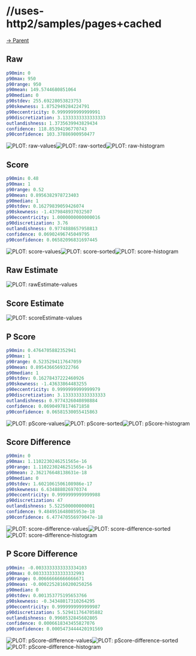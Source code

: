 
# //uses-http2/samples/pages+cached

[→ Parent](../..)


## Raw


```yaml
p90min: 0
p90max: 950
p90range: 950
p90mean: 149.5744680851064
p90median: 0
p90stdev: 255.69228053823753
p90skewness: 1.8752949284224791
p90eccentricity: 0.9999999999999991
p90discretization: 3.1333333333333333
outlandishness: 1.3735639943829434
confidence: 118.85394196770743
p90confidence: 103.37886900950477

```

![PLOT: raw-values](./raw/values.svg)![PLOT: raw-sorted](./raw/sorted.svg)![PLOT: raw-histogram](./raw/histogram.svg)
## Score


```yaml
p90min: 0.48
p90max: 1
p90range: 0.52
p90mean: 0.8956382978723403
p90median: 1
p90stdev: 0.16279839059426074
p90skewness: -1.4379848937032507
p90eccentricity: 1.0000000000000016
p90discretization: 3.76
outlandishness: 0.9774888657958813
confidence: 0.06902496745049795
p90confidence: 0.06582096831697445

```

![PLOT: score-values](./score/values.svg)![PLOT: score-sorted](./score/sorted.svg)![PLOT: score-histogram](./score/histogram.svg)
## Raw Estimate

![PLOT: rawEstimate-values](./rawEstimate/values.svg)
## Score Estimate

![PLOT: scoreEstimate-values](./scoreEstimate/values.svg)
## P Score


```yaml
p90min: 0.4764705882352941
p90max: 1
p90range: 0.5235294117647059
p90mean: 0.8954366569322766
p90median: 1
p90stdev: 0.16278437222460926
p90skewness: -1.43633864483255
p90eccentricity: 0.9999999999999979
p90discretization: 3.1333333333333333
outlandishness: 0.9774326040898884
confidence: 0.06904978174671858
p90confidence: 0.06581530055415863

```

![PLOT: pScore-values](./pScore/values.svg)![PLOT: pScore-sorted](./pScore/sorted.svg)![PLOT: pScore-histogram](./pScore/histogram.svg)
## Score Difference


```yaml
p90min: 0
p90max: 1.1102230246251565e-16
p90range: 1.1102230246251565e-16
p90mean: 2.362176648138631e-18
p90median: 0
p90stdev: 1.6021061506108986e-17
p90skewness: 6.634888026970374
p90eccentricity: 0.9999999999999988
p90discretization: 47
outlandishness: 5.522500000000001
confidence: 9.484951648085953e-18
p90confidence: 6.477470556979047e-18

```

![PLOT: score-difference-values](./score-difference/values.svg)![PLOT: score-difference-sorted](./score-difference/sorted.svg)![PLOT: score-difference-histogram](./score-difference/histogram.svg)
## P Score Difference


```yaml
p90min: -0.0033333333333334103
p90max: 0.0033333333333332993
p90range: 0.00666666666666671
p90mean: -0.00022528160200250256
p90median: 0
p90stdev: 0.001353775195653766
p90skewness: -0.34348017310264295
p90eccentricity: 0.9999999999999987
p90discretization: 5.529411764705882
outlandishness: 0.9960532845602805
confidence: 0.0006618343455827076
p90confidence: 0.0005473444420191569

```

![PLOT: pScore-difference-values](./pScore-difference/values.svg)![PLOT: pScore-difference-sorted](./pScore-difference/sorted.svg)![PLOT: pScore-difference-histogram](./pScore-difference/histogram.svg)